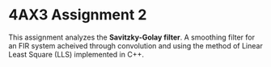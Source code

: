 # 4AX3 Assignment 2

 This assignment analyzes the **Savitzky-Golay filter**. A smoothing filter for an FIR system acheived through convolution and using the method of Linear Least Square (LLS) implemented in C++.